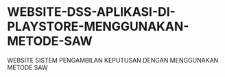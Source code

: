 # WEBSITE-DSS-APLIKASI-DI-PLAYSTORE-MENGGUNAKAN-METODE-SAW
WEBSITE SISTEM PENGAMBILAN KEPUTUSAN DENGAN MENGGUNAKAN METODE SAW
